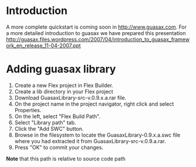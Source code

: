 # Introduction #

A more complete quickstart is coming soon in http://www.guasax.com.
For a more detailed introduction to guasax we have prepared this presentation http://guasax.files.wordpress.com/2007/04/introduction_to_guasax_framework_en_release_11-04-2007.ppt

# Adding guasax library #

  1. Create a new Flex project in Flex Builder.
  1. Create a lib directory in your Flex project
  1. Download GuasaxLibrary-src-v.0.9.x.a.rar file.
  1. On the project name in the project navigator, right click and select Properties.
  1. On the left, select "Flex Build Path".
  1. Select "Library path" tab.
  1. Click the "Add SWC" button.
  1. Browse in the filesystem to locate the GuasaxLibrary-0.9.x.a.swc file where you had extracted it from GuasaxLibrary-src-v.0.9.a.rar.
  1. Press "OK" to commit your changes.

**Note** that this path is relative to source code path










